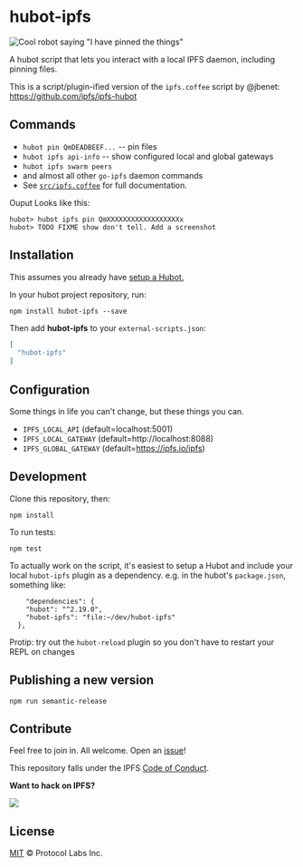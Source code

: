 # hubot-ipfs

![Cool robot saying "I have pinned the things"](https://ipfs.io/ipfs/QmcKGvXq3i3KforDDhRmFEKRUvm6HbB1khJmA3iuShmP8a)

A hubot script that lets you interact with a local IPFS daemon, including pinning files.

This is a script/plugin-ified version of the `ipfs.coffee` script by @jbenet: https://github.com/ipfs/ipfs-hubot

## Commands

* `hubot pin QmDEADBEEF...` -- pin files
* `hubot ipfs api-info` -- show configured local and global gateways
* `hubot ipfs swarm peers`
* and almost all other `go-ipfs` daemon commands
* See [`src/ipfs.coffee`](src/ipfs.coffee) for full documentation.

Ouput Looks like this:

```
hubot> hubot ipfs pin QmXXXXXXXXXXXXXXXXXXx
hubot> TODO FIXME show don't tell. Add a screenshot
```

## Installation

This assumes you already have [setup a Hubot.](https://hubot.github.com/docs/)

In your hubot project repository, run:

`npm install hubot-ipfs --save`

Then add **hubot-ipfs** to your `external-scripts.json`:

```json
[
  "hubot-ipfs"
]
```

## Configuration

Some things in life you can't change, but these things you can.

* `IPFS_LOCAL_API` (default=localhost:5001)
* `IPFS_LOCAL_GATEWAY` (default=http://localhost:8088)
* `IPFS_GLOBAL_GATEWAY` (default=https://ipfs.io/ipfs)


## Development

Clone this repository, then:

```
npm install
```

To run tests:

```
npm test
```

To actually work on the script, it's easiest to setup a Hubot and include your
local `hubot-ipfs` plugin as a dependency. e.g. in the hubot's `package.json`, something like:

```
 	"dependencies": {
    "hubot": "^2.19.0",
    "hubot-ipfs": "file:~/dev/hubot-ipfs"
  },
```

Protip: try out the `hubot-reload` plugin so you don't have to restart your REPL on changes


## Publishing a new version

```
npm run semantic-release
```


## Contribute

Feel free to join in. All welcome. Open an [issue](https://github.com/ipfs/ipfs-hubot/issues)!

This repository falls under the IPFS [Code of Conduct](https://github.com/ipfs/community/blob/master/code-of-conduct.md).

**Want to hack on IPFS?**

[![](https://cdn.rawgit.com/jbenet/contribute-ipfs-gif/master/img/contribute.gif)](https://github.com/ipfs/community/blob/master/contributing.md)

## License

[MIT](LICENSE) © Protocol Labs Inc.

